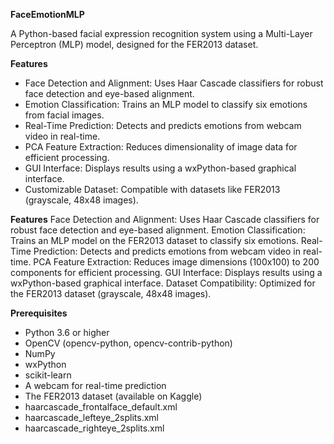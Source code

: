 **FaceEmotionMLP**

A Python-based facial expression recognition system using a Multi-Layer Perceptron (MLP) model, designed for the FER2013 dataset.

**Features**
- Face Detection and Alignment: Uses Haar Cascade classifiers for robust face detection and eye-based alignment.
- Emotion Classification: Trains an MLP model to classify six emotions from facial images.
- Real-Time Prediction: Detects and predicts emotions from webcam video in real-time.
- PCA Feature Extraction: Reduces dimensionality of image data for efficient processing.
- GUI Interface: Displays results using a wxPython-based graphical interface.
- Customizable Dataset: Compatible with datasets like FER2013 (grayscale, 48x48 images).

**Features**
Face Detection and Alignment: Uses Haar Cascade classifiers for robust face detection and eye-based alignment.
Emotion Classification: Trains an MLP model on the FER2013 dataset to classify six emotions.
Real-Time Prediction: Detects and predicts emotions from webcam video in real-time.
PCA Feature Extraction: Reduces image dimensions (100x100) to 200 components for efficient processing.
GUI Interface: Displays results using a wxPython-based graphical interface.
Dataset Compatibility: Optimized for the FER2013 dataset (grayscale, 48x48 images).

**Prerequisites**
- Python 3.6 or higher
- OpenCV (opencv-python, opencv-contrib-python)
- NumPy
- wxPython
- scikit-learn
- A webcam for real-time prediction
- The FER2013 dataset (available on Kaggle)
- haarcascade_frontalface_default.xml
- haarcascade_lefteye_2splits.xml
- haarcascade_righteye_2splits.xml
